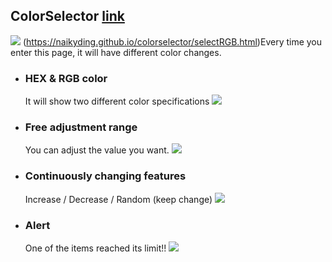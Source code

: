 ## ColorSelector [link](https://naikyding.github.io/colorselector/selectRGB.html)

![](https://i.imgur.com/9EHIsSV.gif)
(https://naikyding.github.io/colorselector/selectRGB.html)Every time you enter this page, it will have different color changes.

- ### HEX & RGB color
    It will show two different color specifications
    ![](https://i.imgur.com/kTKw5SP.png)
    
- ### Free adjustment range
    You can adjust the value you want.
    ![](https://i.imgur.com/5P8YRQo.gif)
    

- ### Continuously changing features
    Increase / Decrease / Random  (keep change)
![](https://i.imgur.com/INpSAI9.gif)

- ### Alert
    One of the items reached its limit!!
![](https://i.imgur.com/jNSjqjK.gif)
